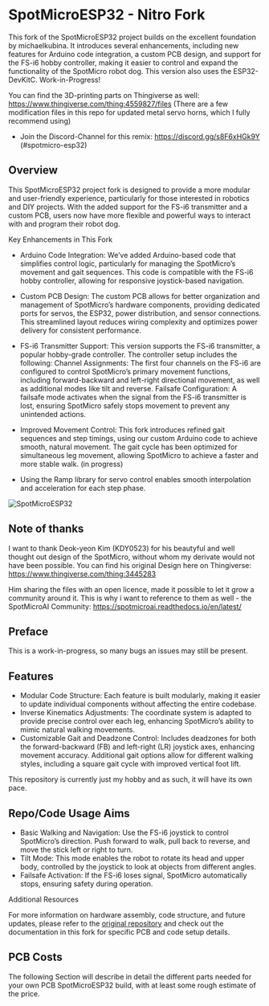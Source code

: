 # SpotMicroESP32 - Nitro Fork

This fork of the SpotMicroESP32 project builds on the excellent foundation by michaelkubina. It introduces several enhancements, including new features for Arduino code integration, a custom PCB design, and support for the FS-i6 hobby controller, making it easier to control and expand the functionality of the SpotMicro robot dog. This version also uses the ESP32-DevKitC. Work-in-Progress!

You can find the 3D-printing parts on Thingiverse as well: https://www.thingiverse.com/thing:4559827/files
(There are a few modification files in this repo for updated metal servo horns, which I fully recommend using)

- Join the Discord-Channel for this remix: https://discord.gg/s8F6xHGk9Y (#spotmicro-esp32)

## Overview
This SpotMicroESP32 project fork is designed to provide a more modular and user-friendly experience, particularly for those interested in robotics and DIY projects. With the added support for the FS-i6 transmitter and a custom PCB, users now have more flexible and powerful ways to interact with and program their robot dog.

Key Enhancements in This Fork

- Arduino Code Integration: We’ve added Arduino-based code that simplifies control logic, particularly for managing the SpotMicro’s movement and gait sequences. This code is compatible with the FS-i6 hobby controller, allowing for responsive joystick-based navigation.

- Custom PCB Design: The custom PCB allows for better organization and management of SpotMicro’s hardware components, providing dedicated ports for servos, the ESP32, power distribution, and sensor connections. This streamlined layout reduces wiring complexity and optimizes power delivery for consistent performance.

- FS-i6 Transmitter Support: This version supports the FS-i6 transmitter, a popular hobby-grade controller. The controller setup includes the following:
        Channel Assignments: The first four channels on the FS-i6 are configured to control SpotMicro’s primary movement functions, including forward-backward and left-right directional movement, as well as additional modes like tilt and reverse.
        Failsafe Configuration: A failsafe mode activates when the signal from the FS-i6 transmitter is lost, ensuring SpotMicro safely stops movement to prevent any unintended actions.

- Improved Movement Control:
        This fork introduces refined gait sequences and step timings, using our custom Arduino code to achieve smooth, natural movement. The gait cycle has been optimized for simultaneous leg movement, allowing SpotMicro to achieve a faster and more stable walk. (in progress)

- Using the Ramp library for servo control enables smooth interpolation and acceleration for each step phase.

![SpotMicroESP32](https://github.com/michaelkubina/SpotMicroESP32/blob/master/spotmicroESP32.jpg)

## Note of thanks
I want to thank Deok-yeon Kim (KDY0523) for his beautyful and well thought out design of the SpotMicro, without whom my derivate would not have been possible. You can find his original Design here on Thingiverse: https://www.thingiverse.com/thing:3445283

Him sharing the files with an open licence, made it possible to let it grow a community around it. This is why i want to reference to them as well - the SpotMicroAI Community: https://spotmicroai.readthedocs.io/en/latest/

## Preface
This is a work-in-progress, so many bugs an issues may still be present.

## Features
- Modular Code Structure: Each feature is built modularly, making it easier to update individual components without affecting the entire codebase.
- Inverse Kinematics Adjustments: The coordinate system is adapted to provide precise control over each leg, enhancing SpotMicro’s ability to mimic natural walking movements.
- Customizable Gait and Deadzone Control: Includes deadzones for both the forward-backward (FB) and left-right (LR) joystick axes, enhancing movement accuracy. Additional gait options allow for different walking styles, including a square gait cycle with improved vertical foot lift.

This repository is currently just my hobby and as such, it will have its own pace.

## Repo/Code Usage Aims
- Basic Walking and Navigation: Use the FS-i6 joystick to control SpotMicro’s direction. Push forward to walk, pull back to reverse, and move the stick left or right to turn.
- Tilt Mode: This mode enables the robot to rotate its head and upper body, controlled by the joystick to look at objects from different angles.
- Failsafe Activation: If the FS-i6 loses signal, SpotMicro automatically stops, ensuring safety during operation.

Additional Resources

For more information on hardware assembly, code structure, and future updates, please refer to the [original repository](https://github.com/michaelkubina/SpotMicroESP32) and check out the documentation in this fork for specific PCB and code setup details.

## PCB Costs
The following Section will describe in detail the different parts needed for your own PCB SpotMicroESP32 build, with at least some rough estimate of the price.

